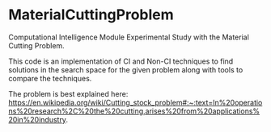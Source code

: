 # MaterialCuttingProblem
Computational Intelligence Module Experimental Study with the Material Cutting Problem.

This code is an implementation of CI and Non-CI techniques to find solutions in the search space for the given problem along with tools to compare the techniques.

The problem is best explained here: 
https://en.wikipedia.org/wiki/Cutting_stock_problem#:~:text=In%20operations%20research%2C%20the%20cutting,arises%20from%20applications%20in%20industry.
